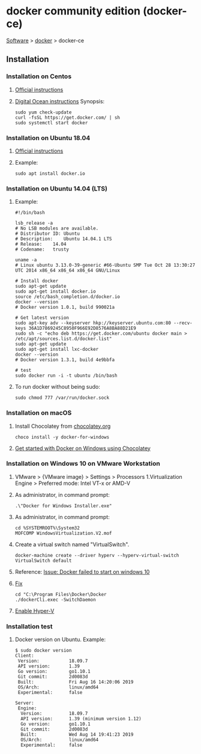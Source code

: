 # docker community edition (docker-ce)

[Software](README.md#D) > [docker](docker.md) > docker-ce

## Installation

### Installation on Centos

1. [Official instructions](https://docs.docker.com/install/linux/docker-ce/centos/)
1. [Digital Ocean instructions](https://www.digitalocean.com/community/tutorials/how-to-install-and-use-docker-on-centos-7)
   Synopsis:

    ```centos
    sudo yum check-update
    curl -fsSL https://get.docker.com/ | sh
    sudo systemctl start docker
    ```

### Installation on Ubuntu 18.04

1. [Official instructions](https://docs.docker.com/install/linux/docker-ce/ubuntu/)

1. Example:

    ```console
    sudo apt install docker.io
    ```

### Installation on Ubuntu 14.04 (LTS)

1. Example:

    ```console
    #!/bin/bash

    lsb_release -a
    # No LSB modules are available.
    # Distributor ID: Ubuntu
    # Description:    Ubuntu 14.04.1 LTS
    # Release:    14.04
    # Codename:   trusty

    uname -a
    # Linux ubuntu 3.13.0-39-generic #66-Ubuntu SMP Tue Oct 28 13:30:27 UTC 2014 x86_64 x86_64 x86_64 GNU/Linux

    # Install docker
    sudo apt-get update
    sudo apt-get install docker.io
    source /etc/bash_completion.d/docker.io
    docker --version
    # Docker version 1.0.1, build 990021a

    # Get latest version
    sudo apt-key adv --keyserver hkp://keyserver.ubuntu.com:80 --recv-keys 36A1D7869245C8950F966E92D8576A8BA88D21E9
    sudo sh -c "echo deb https://get.docker.com/ubuntu docker main > /etc/apt/sources.list.d/docker.list"
    sudo apt-get update
    sudo apt-get install lxc-docker
    docker --version
    # Docker version 1.3.1, build 4e9bbfa

    # test
    sudo docker run -i -t ubuntu /bin/bash
    ```

1. To run docker without being sudo:

    ```console
    sudo chmod 777 /var/run/docker.sock
    ```

### Installation on macOS

1. Install Chocolatey from [chocolatey.org](https://chocolatey.org/)

    ```console
    choco install -y docker-for-windows
    ```

1. [Get started with Docker on Windows using Chocolatey](https://stefanscherer.github.io/get-started-with-docker-on-windows-using-chocolatey/)

### Installation on Windows 10 on VMware Workstation

1. VMware > {VMware image} > Settings > Processors
    1.Virtualization Engine > Preferred mode: Intel VT-x or AMD-V

1. As administrator, in command prompt:

    ```console
    .\"Docker for Windows Installer.exe"
    ```

1. As administrator, in command prompt:

    ```console
    cd %SYSTEMROOT%\System32
    MOFCOMP WindowsVirtualization.V2.mof
    ```

1. Create a virtual switch named "VirtualSwitch".

    ```console
    docker-machine create --driver hyperv --hyperv-virtual-switch VirtualSwitch default
    ```

1. Reference: [Issue:  Docker failed to start on windows 10](https://github.com/docker/for-win/issues/748#issuecomment-323468016)

1. [Fix](https://github.com/docker/for-win/issues/1825#issuecomment-433719346)

    ```console
    cd "C:\Program Files\Docker\Docker
    ./dockerCli.exec -SwitchDaemon
    ```

1. [Enable Hyper-V](https://docs.microsoft.com/en-us/virtualization/hyper-v-on-windows/quick-start/enable-hyper-v#enable-hyper-v-using-powershell)

### Installation test

1. Docker version on Ubuntu.
   Example:

    ```console
    $ sudo docker version
    Client:
     Version:           18.09.7
     API version:       1.39
     Go version:        go1.10.1
     Git commit:        2d0083d
     Built:             Fri Aug 16 14:20:06 2019
     OS/Arch:           linux/amd64
     Experimental:      false

    Server:
     Engine:
      Version:          18.09.7
      API version:      1.39 (minimum version 1.12)
      Go version:       go1.10.1
      Git commit:       2d0083d
      Built:            Wed Aug 14 19:41:23 2019
      OS/Arch:          linux/amd64
      Experimental:     false
    ```
